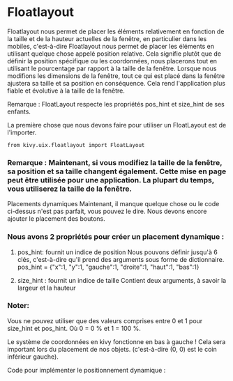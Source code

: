 # Floatlayout

Floatlayout nous permet de placer les éléments relativement en fonction de la taille et de la hauteur actuelles de la fenêtre, en particulier dans les mobiles, c'est-à-dire Floatlayout nous permet de placer les éléments en utilisant quelque chose appelé position relative. Cela signifie plutôt que de définir la position spécifique ou les coordonnées, nous placerons tout en utilisant le pourcentage par rapport à la taille de la fenêtre. Lorsque nous modifions les dimensions de la fenêtre, tout ce qui est placé dans la fenêtre ajustera sa taille et sa position en conséquence. Cela rend l'application plus fiable et évolutive à la taille de la fenêtre.

Remarque : FloatLayout respecte les propriétés pos_hint et size_hint de ses enfants.

La première chose que nous devons faire pour utiliser un FloatLayout est de l'importer.

```from kivy.uix.floatlayout import FloatLayout```



### Remarque : Maintenant, si vous modifiez la taille de la fenêtre, sa position et sa taille changent également. Cette mise en page peut être utilisée pour une application. La plupart du temps, vous utiliserez la taille de la fenêtre.

Placements dynamiques 
Maintenant, il manque quelque chose ou le code ci-dessus n'est pas parfait, vous pouvez le dire. Nous devons encore ajouter le placement des boutons.

### Nous avons 2 propriétés pour créer un placement dynamique :

1) pos_hint: fournit un indice de position
Nous pouvons définir jusqu'à 6 clés, c'est-à-dire qu'il prend des arguments sous forme de dictionnaire.
pos_hint = {"x":1, "y":1, "gauche":1, "droite":1, "haut":1, "bas":1}

2) size_hint : fournit un indice de taille
Contient deux arguments, à savoir la largeur et la hauteur

### Noter:

Vous ne pouvez utiliser que des valeurs comprises entre 0 et 1 pour size_hint et pos_hint. Où 0 = 0 % et 1 = 100 %.

Le système de coordonnées en kivy fonctionne en bas à gauche ! Cela sera important lors du placement de nos objets. (c'est-à-dire (0, 0) est le coin inférieur gauche).

Code pour implémenter le positionnement dynamique :